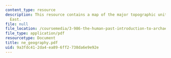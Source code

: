 ```yaml
---
content_type: resource
description: This resource contains a map of the major topographic units in the Middle
  East.
file: null
file_location: /coursemedia/3-986-the-human-past-introduction-to-archaeology-fall-2006/9a3fdc412da4ea896ff2738da6e9e92e_ne_geography.pdf
file_type: application/pdf
resourcetype: Document
title: ne_geography.pdf
uid: 9a3fdc41-2da4-ea89-6ff2-738da6e9e92e
---
```


